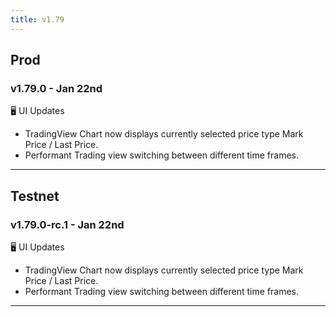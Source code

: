 ```yaml
---
title: v1.79
---
```


## Prod
### v1.79.0 - Jan 22nd
🖥️  UI Updates
* TradingView Chart now displays currently selected price type Mark Price / Last Price.
* Performant Trading view switching between different time frames.

---


## Testnet
### v1.79.0-rc.1 - Jan 22nd

🖥️  UI Updates
* TradingView Chart now displays currently selected price type Mark Price / Last Price.
* Performant Trading view switching between different time frames.
---
